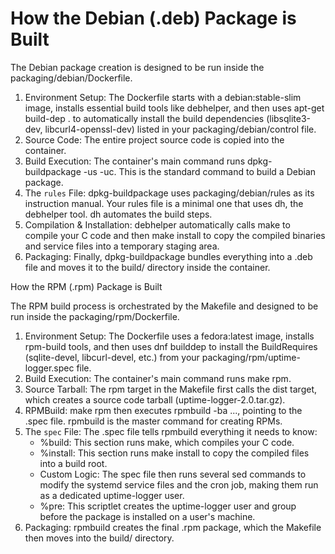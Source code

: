 # How the Debian (.deb) Package is Built

The Debian package creation is designed to be run inside the packaging/debian/Dockerfile.

1. Environment Setup: The Dockerfile starts with a debian:stable-slim image, installs essential build tools like debhelper, and then uses apt-get build-dep . to automatically install the
   build dependencies (libsqlite3-dev, libcurl4-openssl-dev) listed in your packaging/debian/control file.
2. Source Code: The entire project source code is copied into the container.
3. Build Execution: The container's main command runs dpkg-buildpackage -us -uc. This is the standard command to build a Debian package.
4. The `rules` File: dpkg-buildpackage uses packaging/debian/rules as its instruction manual. Your rules file is a minimal one that uses dh, the debhelper tool. dh automates the build steps.
5. Compilation & Installation: debhelper automatically calls make to compile your C code and then make install to copy the compiled binaries and service files into a temporary staging area.
6. Packaging: Finally, dpkg-buildpackage bundles everything into a .deb file and moves it to the build/ directory inside the container.

How the RPM (.rpm) Package is Built

The RPM build process is orchestrated by the Makefile and designed to be run inside the packaging/rpm/Dockerfile.

1. Environment Setup: The Dockerfile uses a fedora:latest image, installs rpm-build tools, and then uses dnf builddep to install the BuildRequires (sqlite-devel, libcurl-devel, etc.) from
   your packaging/rpm/uptime-logger.spec file.
2. Build Execution: The container's main command runs make rpm.
3. Source Tarball: The rpm target in the Makefile first calls the dist target, which creates a source code tarball (uptime-logger-2.0.tar.gz).
4. RPMBuild: make rpm then executes rpmbuild -ba ..., pointing to the .spec file. rpmbuild is the master command for creating RPMs.
5. The `spec` File: The .spec file tells rpmbuild everything it needs to know:
      * %build: This section runs make, which compiles your C code.
      * %install: This section runs make install to copy the compiled files into a build root.
      * Custom Logic: The spec file then runs several sed commands to modify the systemd service files and the cron job, making them run as a dedicated uptime-logger user.
      * %pre: This scriptlet creates the uptime-logger user and group before the package is installed on a user's machine.
6. Packaging: rpmbuild creates the final .rpm package, which the Makefile then moves into the build/ directory.
